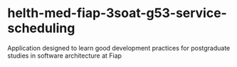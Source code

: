 # helth-med-fiap-3soat-g53-service-scheduling
Application designed to learn good development practices for postgraduate studies in software architecture at Fiap
